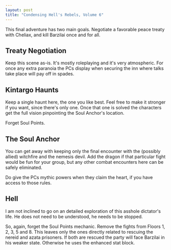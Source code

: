 ```yaml
---
layout: post
title: "Condensing Hell's Rebels, Volume 6"
---
```


This final adventure has two main goals. Negotiate a favorable peace treaty with
Cheliax, and kill Barzilai once and for all.

## Treaty Negotiation

Keep this scene as-is. It's mostly roleplaying and it's very atmospheric. For
once any extra paranoia the PCs display when securing the inn where talks take
place will pay off in spades.

## Kintargo Haunts

Keep a single haunt here, the one you like best. Feel free to make it stronger
if you want, since there's only one. Once that one is solved the characters get
the full vision pinpointing the Soul Anchor's location.

Forget Soul Points.

## The Soul Anchor

You can get away with keeping only the final encounter with the (possibly
allied) witchfire and the nemesis devil. Add the dragon if that particular fight
would be fun for your group, but any other combat encounters here can be safely
eliminated.

Do give the PCs mythic powers when they claim the heart, if you have access to
those rules.

## Hell

I am not inclined to go on an detailed exploration of this asshole dictator's
life. He does not need to be understood, he needs to be stopped.

So, again, forget the Soul Points mechanic. Remove the fights from Floors 1, 2,
3, 5 and 8. This leaves only the ones directly related to rescuing the nereid
and azata prisoners. If both are rescued the party will face Barzilai in his
weaker state. Otherwise he uses the enhanced stat block.
